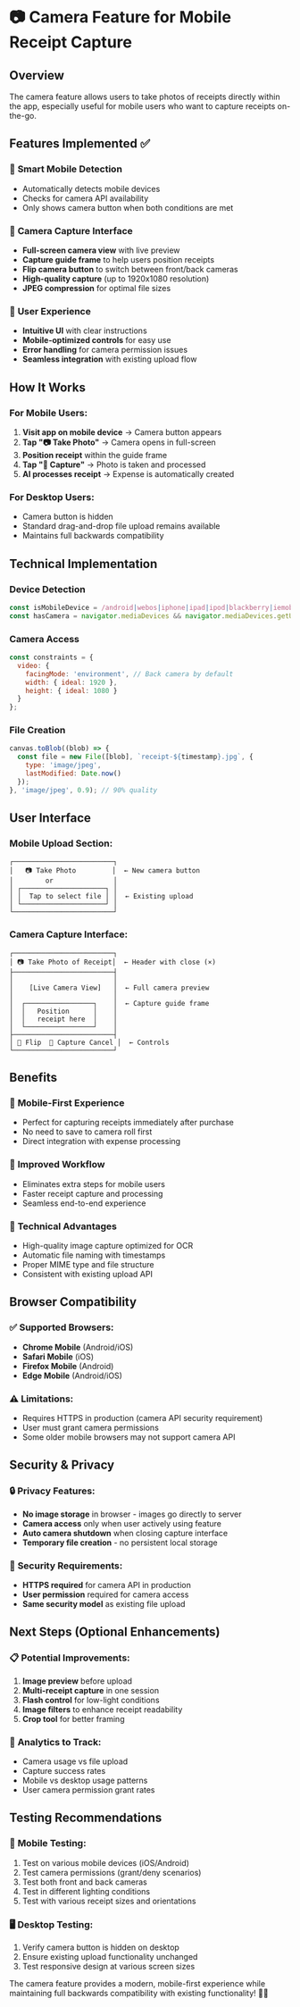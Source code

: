 # 📷 Camera Feature for Mobile Receipt Capture

## Overview
The camera feature allows users to take photos of receipts directly within the app, especially useful for mobile users who want to capture receipts on-the-go.

## Features Implemented ✅

### 📱 **Smart Mobile Detection**
- Automatically detects mobile devices
- Checks for camera API availability
- Only shows camera button when both conditions are met

### 📸 **Camera Capture Interface**
- **Full-screen camera view** with live preview
- **Capture guide frame** to help users position receipts
- **Flip camera button** to switch between front/back cameras
- **High-quality capture** (up to 1920x1080 resolution)
- **JPEG compression** for optimal file sizes

### 🎨 **User Experience**
- **Intuitive UI** with clear instructions
- **Mobile-optimized controls** for easy use
- **Error handling** for camera permission issues
- **Seamless integration** with existing upload flow

## How It Works

### For Mobile Users:
1. **Visit app on mobile device** → Camera button appears
2. **Tap "📷 Take Photo"** → Camera opens in full-screen
3. **Position receipt** within the guide frame
4. **Tap "📸 Capture"** → Photo is taken and processed
5. **AI processes receipt** → Expense is automatically created

### For Desktop Users:
- Camera button is hidden
- Standard drag-and-drop file upload remains available
- Maintains full backwards compatibility

## Technical Implementation

### Device Detection
```javascript
const isMobileDevice = /android|webos|iphone|ipad|ipod|blackberry|iemobile|opera mini/i.test(userAgent);
const hasCamera = navigator.mediaDevices && navigator.mediaDevices.getUserMedia;
```

### Camera Access
```javascript
const constraints = {
  video: {
    facingMode: 'environment', // Back camera by default
    width: { ideal: 1920 },
    height: { ideal: 1080 }
  }
};
```

### File Creation
```javascript
canvas.toBlob((blob) => {
  const file = new File([blob], `receipt-${timestamp}.jpg`, {
    type: 'image/jpeg',
    lastModified: Date.now()
  });
}, 'image/jpeg', 0.9); // 90% quality
```

## User Interface

### Mobile Upload Section:
```
┌─────────────────────────┐
│   📷 Take Photo         │  ← New camera button
│        or               │
│ ┌─────────────────────┐ │
│ │  Tap to select file │ │  ← Existing upload
│ └─────────────────────┘ │
└─────────────────────────┘
```

### Camera Capture Interface:
```
┌─────────────────────────┐
│ 📷 Take Photo of Receipt│  ← Header with close (×)
├─────────────────────────┤
│                         │
│    [Live Camera View]   │  ← Full camera preview
│                         │
│  ┌─────────────────┐    │  ← Capture guide frame
│  │   Position      │    │
│  │   receipt here  │    │
│  └─────────────────┘    │
├─────────────────────────┤
│ 🔄 Flip  📸 Capture Cancel │  ← Controls
└─────────────────────────┘
```

## Benefits

### 📱 **Mobile-First Experience**
- Perfect for capturing receipts immediately after purchase
- No need to save to camera roll first
- Direct integration with expense processing

### 🚀 **Improved Workflow**
- Eliminates extra steps for mobile users
- Faster receipt capture and processing
- Seamless end-to-end experience

### 🔧 **Technical Advantages**
- High-quality image capture optimized for OCR
- Automatic file naming with timestamps
- Proper MIME type and file structure
- Consistent with existing upload API

## Browser Compatibility

### ✅ **Supported Browsers:**
- **Chrome Mobile** (Android/iOS)
- **Safari Mobile** (iOS)
- **Firefox Mobile** (Android)
- **Edge Mobile** (Android/iOS)

### ⚠️ **Limitations:**
- Requires HTTPS in production (camera API security requirement)
- User must grant camera permissions
- Some older mobile browsers may not support camera API

## Security & Privacy

### 🔒 **Privacy Features:**
- **No image storage** in browser - images go directly to server
- **Camera access** only when user actively using feature
- **Auto camera shutdown** when closing capture interface
- **Temporary file creation** - no persistent local storage

### 🔐 **Security Requirements:**
- **HTTPS required** for camera API in production
- **User permission** required for camera access
- **Same security model** as existing file upload

## Next Steps (Optional Enhancements)

### 📋 **Potential Improvements:**
1. **Image preview** before upload
2. **Multi-receipt capture** in one session
3. **Flash control** for low-light conditions
4. **Image filters** to enhance receipt readability
5. **Crop tool** for better framing

### 🎯 **Analytics to Track:**
- Camera usage vs file upload
- Capture success rates
- Mobile vs desktop usage patterns
- User camera permission grant rates

## Testing Recommendations

### 📱 **Mobile Testing:**
1. Test on various mobile devices (iOS/Android)
2. Test camera permissions (grant/deny scenarios)
3. Test both front and back cameras
4. Test in different lighting conditions
5. Test with various receipt sizes and orientations

### 🖥️ **Desktop Testing:**
1. Verify camera button is hidden on desktop
2. Ensure existing upload functionality unchanged
3. Test responsive design at various screen sizes

The camera feature provides a modern, mobile-first experience while maintaining full backwards compatibility with existing functionality! 📸✨